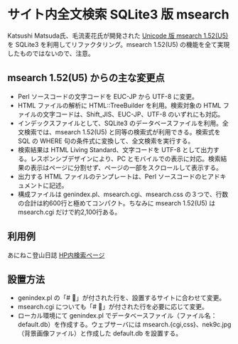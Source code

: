 # サイト内全文検索 SQLite3 版 msearch
Katsushi Matsuda氏、毛流麦花氏が開発された [Unicode 版 msearch 1.52(U5)](https://www.marbacka.net/msearch/) を SQLite3 を利用してリファクタリング。msearch 1.52(U5) の機能を全て実現したものではないので、注意。
## msearch 1.52(U5) からの主な変更点
* Perl ソースコードの文字コードを EUC-JP から UTF-8 に変更。 
* HTML ファイルの解析に HTML::TreeBuilder を利用。検索対象の HTML ファイルの文字コードは、Shift_JIS、EUC-JP、UTF-8 のいずれにも対応。 
* インデックスファイルとして、SQLite3 のデータベースファイルを利用。全文検索では、msearch 1.52(U5) と同等の検索式が利用できる。検索式を SQL の WHERE 句の条件式に変換して、全文検索を実行する。 
* 検索結果は HTML Living Standard、文字コードを UTF-8 として出力する。レスポンシブデザインにより、PC とモバイルでの表示に対応。検索結果の表示はページに分割せず、ページの一部をスクロールして表示する。 
* 出力する HTML ファイルのテンプレートは、Perl ソースコードのヒアドキュメントに記述。 
* 構成ファイルは genindex.pl、msearch.cgi、msearch.css の３つで、行数の合計は約600行と極めてコンパクト。ちなみに msearch 1.52(U5) は msearch.cgi だけで約2,100行ある。 
## 利用例
あにねこ登山日誌 [HP内検索ページ](https://anineco.org/msearch/msearch.cgi)
## 設置方法
* genindex.pl の「# 🔖」が付された行を、設置するサイトに合わせて変更。
* msearch.cgi についても「# 🔖」が付された行を必要に応じて変更。 
* ローカル環境にて genindex.pl でデータベースファイル（ファイル名：default.db）を作成する。ウェブサーバには msearch.{cgi,css}、nek9c.jpg（背景画像ファイル）と作成した default.db を設置する。 
